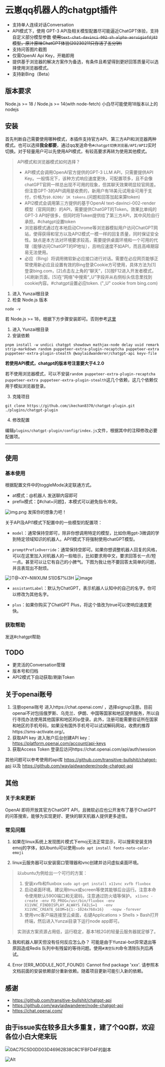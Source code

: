 # 云崽qq机器人的chatgpt插件

* 支持单人连续对话Conversation
* API模式下，使用 GPT-3 API及相关模型配置尽可能逼近ChatGPT体验，支持自定义部分模型参数 ~~使用`text-chat-davinci-002-sh-alpha-aoruigiofdj83`模型，原汁原味ChatGPT体验(20230211只存活了五分钟)~~
* 支持问答图片截图
* 仅需OpenAI Api Key，开箱即用
* 提供基于浏览器的解决方案作为备选，有条件且希望得到更好回答质量可以选择使用浏览器模式。
* 支持新Bing（Beta）

## 版本要求
Node.js >= 18 / Node.js >= 14(with node-fetch)
小白尽可能使用18版本以上的nodejs

## 安装
首先判断自己需要使用哪种模式，本插件支持官方API、第三方API和浏览器两种模式。也可以选择**我全都要**，通过qq发送命令`#chatgpt切换浏览器/API/API2`实时切换。对于轻量用户可以先使用API模式，有较高要求再转为使用其他模式。

> API模式和浏览器模式如何选择？
>
> * API模式会调用OpenAI官方提供的GPT-3 LLM API，只需要提供API Key。一般情况下，该种方式响应速度更快，可配置项多，且不会像chatGPT官网一样总出现不可用的现象，但其聊天效果明显较官网差。但注意GPT-3的API调用是收费的，新用户有18美元试用金可用于支付，价格为`$0.0200/ 1K tokens`.(问题和回答加起来算token)
> * API2模式会调用第三方提供的基于OpenAI text-davinci-002-render模型（官网同款）的API，需要提供ChatGPT的Token。效果比单纯的GPT-3 API好很多，但同时将Token提供给了第三方API，其中风险自行承担。#chatgpt设置token
> * 浏览器模式通过在本地启动Chrome等浏览器模拟用户访问ChatGPT网站，使得获得和官方以及API2模式一模一样的回复质量，同时保证安全性。缺点是本方法对环境要求较高，需要提供桌面环境和一个可用的代理（能够访问ChatGPT的IP地址），且响应速度不如API，而且高峰期容易无法使用。
> * 必应（Bing）将调用微软新必应接口进行对话。需要在必应网页能够正常使用新必应且设置有效的Bing登录Cookie方可使用，具体方法为[1]登录bing.com，[2]点击左上角的“聊天”，[3]按F12进入开发者模式，[4]刷新页面，[5]在“网络”中搜索“_U”字段并从右侧标头信息里找到cookie内容。#chatgpt设置必应token. ("_U" cookie from bing.com)
1. 进入 Yunzai根目录
2. 检查 Node.js 版本

```
node -v
```
若 Node.js >= 18，根据下方步骤安装即可。否则参考[这里](LowerNode.md)

1. 进入 Yunzai根目录
2. 安装依赖

```
pnpm install -w undici chatgpt showdown mathjax-node delay uuid remark strip-markdown random puppeteer-extra-plugin-recaptcha puppeteer-extra puppeteer-extra-plugin-stealth @waylaidwanderer/chatgpt-api keyv-file
```

**若使用API模式，chatgpt的版本号注意要大于4.2.0**

若不使用浏览器模式，可以不安装`random puppeteer-extra-plugin-recaptcha puppeteer-extra puppeteer-extra-plugin-stealth`这几个依赖，这几个依赖仅用于模拟浏览器登录。

3. 克隆项目
```
git clone https://github.com/ikechan8370/chatgpt-plugin.git ./plugins/chatgpt-plugin
```
4. 修改配置

编辑`plugins/chatgpt-plugin/config/index.js`文件，根据其中的注释修改必要配置项。

---

## 使用

### 基本使用
根据配置文件中的toggleMode决定联通方式。
* at模式：@机器人 发送聊内容即可
* prefix模式：【#chat+问题】，本模式可以避免指令冲突。

![img.png](resources/img/example1.png)
发挥你的想象力吧！

关于API及API1模式下配置中的一些模型的配置项：
* `model`：通常保持空即可，除非你想调用特定的模型，比如你用gpt-3微调的学到特定领域知识的机器人。API1模式下将强制使用chatGPT模型。

* `promptPrefixOverride`：通常保持空即可。如果你想调整机器人回复的风格，可以在这里加入对机器人的一些暗示，比如要求用中文，要求回答长一点/短一点。甚至可以让它有自己的小脾气。下图为我让他不要回答太简单的问题，并且表现出不耐烦。

![)T@~XY~NWXUM S1)D$7%I3H](https://user-images.githubusercontent.com/21212372/217540723-0b97553a-f4ba-41df-ae0c-0449f73657fc.png)
![image](https://user-images.githubusercontent.com/21212372/217545618-3793d9f8-7941-476b-81f8-4255ac216cf7.png)

* `assistantLabel`：默认为ChatGPT，表示机器人认知中的自己的名字。你可以修改为其他名字。

* `plus`：如果你购买了ChatGPT Plus，将这个值改为true可以使响应速度更快。

### 获取帮助
发送#chatgpt帮助

## TODO
* 更灵活的Conversation管理
* 版本号和归档
* API2模式下自动获取/刷新Token

## 关于openai账号
1. 注册openai账号
进入https://chat.openai.com/ ，选择signup注册。目前openai不对包括俄罗斯、乌克兰、伊朗、中国等国家和地区提供服务，所以自行寻找办法使用其他国家和地区的ip登录。此外，注册可能需要验证所在国家和地区的手机号码，如果没有国外手机号可以试试解码网站，收费的推荐https://sms-activate.org/。
2. 获取API key
进入账户后台创建API key：https://platform.openai.com/account/api-keys
3. 获取Access Token
登录后访问https://chat.openai.com/api/auth/session

其他问题可以参考使用的api库 https://github.com/transitive-bullshit/chatgpt-api 以及 https://github.com/waylaidwanderer/node-chatgpt-api

## 其他

### 关于未来更新

OpenAI 即将开放其官方ChatGPT API，且微软必应也公开发布了基于ChatGPT的问答搜索，能够为实现更好、更快的聊天机器人提供更多途径。

### 常见问题

1. 如果在linux系统上发现图片模式下emoj无法正常显示，可以搜索安装支持emoj的字体，如Ubuntu可以使用`sudo apt install fonts-noto-color-emoji`

2. linux云服务器可以安装窗口管理器和vnc创建并访问虚拟桌面环境。

  > 以ubuntu为例给出一个可行的方案：
  >
  > 1. 安装xvfb和fluxbox
  >    `sudo apt-get install x11vnc xvfb fluxbox`
  > 2. 启动桌面环境。建议用tmux或screen等使其能够后台运行。注意本命令使用默认5900端口和无密码，注意通过防火墙等保护。
  >    `x11vnc -create -env FD_PROG=/usr/bin/fluxbox -env X11VNC_FINDDISPLAY_ALWAYS_FAILS=1   -env X11VNC_CREATE_GEOM=${1:-1024x768x16}   -nopw -forever`
  > 3. 使用vnc客户端连接至云桌面，右键Applications > Shells > Bash打开终端，然后进入Yunzai目录下运行node app即可。
  >
  > 实测该方案资源占用低，运行稳定，基本1核2G的轻量云服务器就足够了。

3. 我和机器人聊天但没有任何反应怎么办？
可能是由于Yunzai-bot异常退出等原因造成Redis 队列中有残留的等待问题。使用`#清空队列`命令清除队列后再试。

4.  Error [ERR_MODULE_NOT_FOUND]: Cannot find package 'xxx'.
请参照本文档前面的安装依赖部分重新依赖。随着项目更新可能引入新的依赖。

## 感谢
* https://github.com/transitive-bullshit/chatgpt-api
* https://github.com/waylaidwanderer/node-chatgpt-api
* https://chat.openai.com/

## 由于issue实在较多且大多重复，建了个QQ群，欢迎各位小白大佬来玩

![0AC75C5D0DD03D46962B38C8C1FBFD4F的副本](https://user-images.githubusercontent.com/21212372/218388938-637eeb82-cd3c-472e-b157-40d19c74d69c.png)

![Alt](https://repobeats.axiom.co/api/embed/076d597ede41432208435f233d18cb20052fb90a.svg "Repobeats analytics image")
